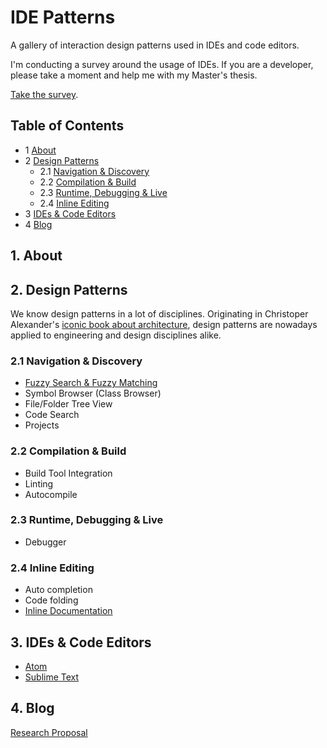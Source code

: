 IDE Patterns
============

A gallery of interaction design patterns used in IDEs and code editors.

I'm conducting a survey around the usage of IDEs. If you are a developer, please take a moment and help me with my Master's thesis.

[Take the survey](https://tvo.typeform.com/to/kSg5pe).

## Table of Contents

* 1 [About](#1-about)
* 2 [Design Patterns](#2-design-patterns)
  * 2.1 [Navigation & Discovery](#21-navigation--discovery)
  * 2.2 [Compilation & Build](#22-compilation--build)
  * 2.3 [Runtime, Debugging & Live](#23-runtime-debugging--live)
  * 2.4 [Inline Editing](#24-inline-editing)
* 3 [IDEs & Code Editors](#3-ides--code-editors)
* 4 [Blog](#4-blog)

## 1. About

## 2. Design Patterns

We know design patterns in a lot of disciplines. Originating in Christoper Alexander's [iconic book about architecture](https://encrypted.google.com/search?q=A+Pattern+Language%3A+Towns%2C+Buildings%2C+Construction), design patterns are nowadays applied to engineering and design disciplines alike.

### 2.1 Navigation & Discovery

- [Fuzzy Search & Fuzzy Matching](/patterns/fuzzy-search.md)
- Symbol Browser (Class Browser)
- File/Folder Tree View
- Code Search
- Projects

### 2.2 Compilation & Build

- Build Tool Integration
- Linting
- Autocompile

### 2.3 Runtime, Debugging & Live

- Debugger

### 2.4 Inline Editing

- Auto completion
- Code folding
- [Inline Documentation](/patterns/inline-documentation.md)

## 3. IDEs & Code Editors

- [Atom](/ides/atom.md)
- [Sublime Text](/ides/sublime-text.md)

## 4. Blog

[Research Proposal](/blog/research-proposal.md)
